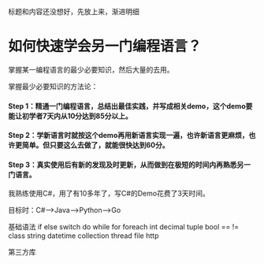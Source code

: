 标题和内容还没想好，先放上来，渐进明细

# 如何快速学会另一门编程语言？
掌握某一编程语言的最少必要知识，然后大量的去用。

掌握最少必要知识的方法论：
#### Step 1：精通一门编程语言，总结出最佳实践，并写成相关demo，这个demo要能让初学者7天内从10分达到85分以上。
#### Step 2：学新语言时就按这个demo再用新语言实现一遍，也许新语言更麻烦，也许更简单。但只要这么去做了，就能很快达到60分。
#### Step 3：真实使用后有新的发现及时更新，从而做到在极短的时间内再熟悉另一门语言。


我熟练使用C#，用了有10多年了，写C#的Demo花费了3天时间。



目标时：C#-->Java-->Python-->Go

基础语法
if else switch do while for foreach int decimal tuple bool  ==    != 
class
string
datetime
collection
thread
file
http

第三方库
